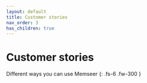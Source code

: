 ```yaml
---
layout: default 
title: Customer stories
nav_order: 3
has_children: true
---
```


# Customer stories

Different ways you can use Memseer 
{: .fs-6 .fw-300 }